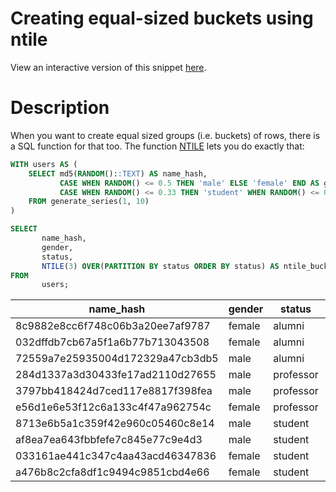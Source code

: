 # Creating equal-sized buckets using ntile
View an interactive version of this snippet [here](https://count.co/n/IgJwlWSujF0?vm=e).

# Description
When you want to create equal sized groups (i.e. buckets) of rows, there is a SQL function for that too.
The function [NTILE](https://www.postgresql.org/docs/13/functions-window.html) lets you do exactly that:

```sql
WITH users AS (
    SELECT md5(RANDOM()::TEXT) AS name_hash,
           CASE WHEN RANDOM() <= 0.5 THEN 'male' ELSE 'female' END AS gender,
           CASE WHEN RANDOM() <= 0.33 THEN 'student' WHEN RANDOM() <= 0.66 THEN 'professor' ELSE 'alumni' END AS status
    FROM generate_series(1, 10)
)

SELECT 
       name_hash,
       gender,
       status,
       NTILE(3) OVER(PARTITION BY status ORDER BY status) AS ntile_bucket
FROM
       users;
```

|name_hash|gender|status|ntile_bucket|
|------|------|------|------|
|8c9882e8cc6f748c06b3a20ee7af9787|female|alumni|1|
|032dffdb7cb67a5f1a6b77b713043508|female|alumni|2|
|72559a7e25935004d172329a47cb3db5|male|alumni|3|
|284d1337a3d30433fe17ad2110d27655|male|professor|1|
|3797bb418424d7ced117e8817f398fea|male|professor|2|
|e56d1e6e53f12c6a133c4f47a962754c|female|professor|3|
|8713e6b5a1c359f42e960c05460c8e14|male|student|1|
|af8ea7ea643fbbfefe7c845e77c9e4d3|male|student|1|
|033161ae441c347c4aa43acd46347836|female|student|2|
|a476b8c2cfa8df1c9494c9851cbd4e66|female|student|3|

